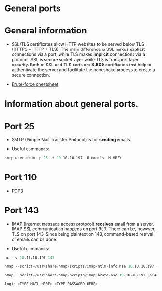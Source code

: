 # General ports

# General information

- SSL/TLS certificates allow HTTP websites to be served below TLS (HTTPS = HTTP + TLS). The main difference is SSL makes **explicit** connections via a port, while TLS makes **implicit** connections via a protocol. SSL is secure socket layer while TLS is transport layer security. Both of SSL and TLS certs are **X.509** certificates that help to authenticate the server and facilitate the handshake process to create a secure connection. 

- [Brute-force cheatsheet](https://book.hacktricks.xyz/brute-force)

# Information about general ports.

# Port 25

- SMTP (Simple Mail Transfer Protocol) is for **sending** emails.

- Useful commands:

```s
smtp-user-enum -p 25 -t 10.10.10.197 -U emails -M VRFY
```

# Port 110

- POP3

# Port 143

- IMAP (Internet message access protocol) **receives** email from a server. IMAP SSL communication happens on port 993. There can be, however, TLS on port 143. Since being plaintext on 143, command-based retrival of emails can be done.


- Useful commands:

```s
nc -nv 10.10.10.197 143

nmap --script=/usr/share/nmap/scripts/imap-ntlm-info.nse 10.10.10.197 -p143 -sV -sC (get the info)

nmap --script=/usr/share/nmap/scripts/imap-brute.nse 10.10.10.197 -p143 (brute force creds)

login <TYPE MAIL HERE> <TYPE PASSWORD HERE>


```
